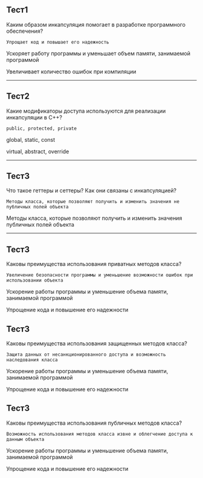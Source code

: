 ## Тест1

Каким образом инкапсуляция помогает в разработке программного обеспечения?


`Упрощает код и повышает его надежность`

Ускоряет работу программы и уменьшает объем памяти, занимаемой программой

Увеличивает количество ошибок при компиляции


------


## Тест2

Какие модификаторы доступа используются для реализации инкапсуляции в С++?

`public, protected, private`

global, static, const

virtual, abstract, override


------



## Тест3

Что такое геттеры и сеттеры? Как они связаны с инкапсуляцией?

`Методы класса, которые позволяют получить и изменить значения не публичных полей объекта`

Методы класса, которые позволяют получить и изменить значения публичных полей объекта


-----

## Тест3

Каковы преимущества использования приватных методов класса?

`Увеличение безопасности программы и уменьшение возможности ошибок при использовании объекта`

Ускорение работы программы и уменьшение объема памяти, занимаемой программой

Упрощение кода и повышение его надежности

## Тест3

Каковы преимущества использования защищенных методов класса?

`Защита данных от несанкционированного доступа и возможность наследования класса`

Ускорение работы программы и уменьшение объема памяти, занимаемой программой

Упрощение кода и повышение его надежности

## Тест3

Каковы преимущества использования публичных методов класса?

`Возможность использования методов класса извне и облегчение доступа к данным объекта`

Ускорение работы программы и уменьшение объема памяти, занимаемой программой

Упрощение кода и повышение его надежности
